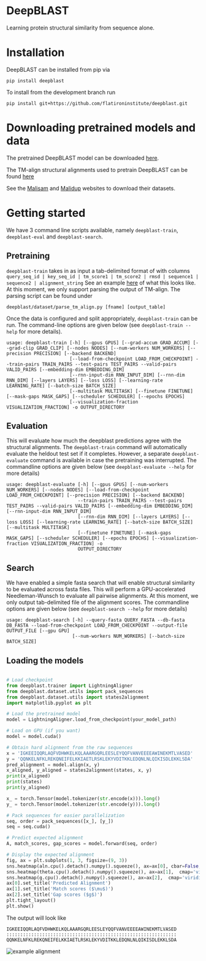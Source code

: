 # DeepBLAST 

Learning protein structural similarity from sequence alone.

# Installation

DeepBLAST can be installed from pip via

```
pip install deepblast
```

To install from the development branch run

```
pip install git+https://github.com/flatironinstitute/deepblast.git
```

# Downloading pretrained models and data

The pretrained DeepBLAST model can be downloaded [here](https://users.flatironinstitute.org/jmorton/public_www/deepblast-public-data/checkpoints/deepblast-lstm4x.pt).

The TM-align structural alignments used to pretrain DeepBLAST can be found [here](https://users.flatironinstitute.org/jmorton/public_www/deepblast-public-data/tmalign.tar.gz)


See the [Malisam](http://prodata.swmed.edu/malisam/) and [Malidup](http://prodata.swmed.edu/malidup/) websites to download their datasets.



# Getting started

We have 3 command line scripts available, namely `deepblast-train`, `deepblast-eval` and `deepblast-search`.

## Pretraining

`deepblast-train` takes in as input a tab-delimited format of with columns
`query_seq_id | key_seq_id | tm_score1 | tm_score2 | rmsd | sequence1 | sequence2 | alignment_string`
See an example [here](https://raw.githubusercontent.com/flatironinstitute/deepblast/master/data/tm_align_output_10k.tab) of what this looks like. At this moment, we only support parsing the output of TM-align. The parsing script can be found under

`deepblast/dataset/parse_tm_align.py [fname] [output_table]`

Once the data is configured and split appropriately, `deepblast-train` can be run.
The command-line options are given below (see `deepblast-train --help` for more details).

```
usage: deepblast-train [-h] [--gpus GPUS] [--grad-accum GRAD_ACCUM] [--grad-clip GRAD_CLIP] [--nodes NODES] [--num-workers NUM_WORKERS] [--precision PRECISION] [--backend BACKEND]
                       [--load-from-checkpoint LOAD_FROM_CHECKPOINT] --train-pairs TRAIN_PAIRS --test-pairs TEST_PAIRS --valid-pairs VALID_PAIRS [--embedding-dim EMBEDDING_DIM]
                       [--rnn-input-dim RNN_INPUT_DIM] [--rnn-dim RNN_DIM] [--layers LAYERS] [--loss LOSS] [--learning-rate LEARNING_RATE] [--batch-size BATCH_SIZE]
                       [--multitask MULTITASK] [--finetune FINETUNE] [--mask-gaps MASK_GAPS] [--scheduler SCHEDULER] [--epochs EPOCHS]
                       [--visualization-fraction VISUALIZATION_FRACTION] -o OUTPUT_DIRECTORY
```

## Evaluation

This will evaluate how much the deepblast predictions agree with the structural alignments.
The `deepblast-train` command will automatically evaluate the heldout test set if it completes.
However, a separate `deepblast-evaluate` command is available in case the pretraining was interrupted.  The commandline options are given below (see `deepblast-evaluate --help` for more details)

```
usage: deepblast-evaluate [-h] [--gpus GPUS] [--num-workers NUM_WORKERS] [--nodes NODES] [--load-from-checkpoint LOAD_FROM_CHECKPOINT] [--precision PRECISION] [--backend BACKEND]
                          --train-pairs TRAIN_PAIRS --test-pairs TEST_PAIRS --valid-pairs VALID_PAIRS [--embedding-dim EMBEDDING_DIM] [--rnn-input-dim RNN_INPUT_DIM]
                          [--rnn-dim RNN_DIM] [--layers LAYERS] [--loss LOSS] [--learning-rate LEARNING_RATE] [--batch-size BATCH_SIZE] [--multitask MULTITASK]
                          [--finetune FINETUNE] [--mask-gaps MASK_GAPS] [--scheduler SCHEDULER] [--epochs EPOCHS] [--visualization-fraction VISUALIZATION_FRACTION] -o
                          OUTPUT_DIRECTORY
```

## Search

We have enabled a simple fasta search that will enable structural similarity to be evaluated across fasta files.  This will perform a GPU-accelerated Needleman-Wunsch to evaluate all pairwise alignments.  At this moment, we only output tab-delimited file of the alignment scores.  The commandline options are given below (see `deepblast-search --help` for more details)

```
usage: deepblast-search [-h] --query-fasta QUERY_FASTA --db-fasta DB_FASTA --load-from-checkpoint LOAD_FROM_CHECKPOINT --output-file OUTPUT_FILE [--gpu GPU]
                        [--num-workers NUM_WORKERS] [--batch-size BATCH_SIZE]
```

## Loading the models

```python

# Load checkpoint
from deepblast.trainer import LightningAligner
from deepblast.dataset.utils import pack_sequences
from deepblast.dataset.utils import states2alignment
import matplotlib.pyplot as plt

# Load the pretrained model
model = LightningAligner.load_from_checkpoint(your_model_path)

# Load on GPU (if you want)
model = model.cuda()

# Obtain hard alignment from the raw sequences
x = 'IGKEEIQQRLAQFVDHWKELKQLAAARGQRLEESLEYQQFVANVEEEEAWINEKMTLVASED'
y = 'QQNKELNFKLREKQNEIFELKKIAETLRSKLEKYVDITKKLEDQNLNLQIKISDLEKKLSDA'
pred_alignment = model.align(x, y)
x_aligned, y_aligned = states2alignment(states, x, y)
print(x_aligned)
print(states)
print(y_aligned)

x_ = torch.Tensor(model.tokenizer(str.encode(x))).long()
y_ = torch.Tensor(model.tokenizer(str.encode(y))).long()

# Pack sequences for easier parallelization
seq, order = pack_sequences([x_], [y_])
seq = seq.cuda()

# Predict expected alignment
A, match_scores, gap_scores = model.forward(seq, order)

# Display the expected alignment
fig, ax = plt.subplots(1, 3, figsize=(9, 3))
sns.heatmap(aln.cpu().detach().numpy().squeeze(), ax=ax[0], cbar=False,  cmap='viridis')
sns.heatmap(theta.cpu().detach().numpy().squeeze(), ax=ax[1],  cmap='viridis')
sns.heatmap(g.cpu().detach().numpy().squeeze(), ax=ax[2],  cmap='viridis')
ax[0].set_title('Predicted Alignment')
ax[1].set_title('Match scores ($\mu$)')
ax[2].set_title('Gap scores ($g$)')
plt.tight_layout()
plt.show()
```

The output will look like
```
IGKEEIQQRLAQFVDHWKELKQLAAARGQRLEESLEYQQFVANVEEEEAWINEKMTLVASED
::::::::::::::::::::::::::::::::::::::::::::::::::::::::::::::
QQNKELNFKLREKQNEIFELKKIAETLRSKLEKYVDITKKLEDQNLNLQIKISDLEKKLSDA
```

![](https://raw.githubusercontent.com/flatironinstitute/deepblast/master/imgs/example-alignment.png "example alignment")
